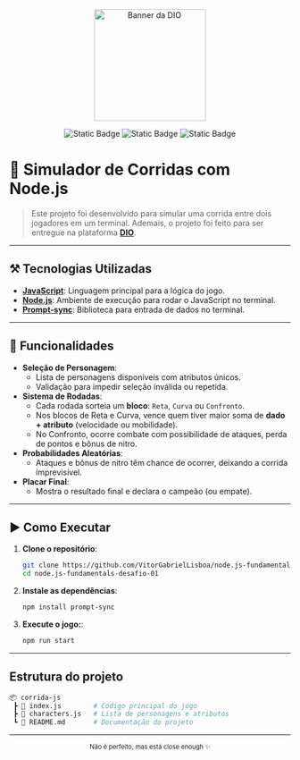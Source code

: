 <div align="center">
  <img src="https://images.crunchbase.com/image/upload/c_pad,h_256,w_256,f_auto,q_auto:eco,dpr_1/r0rx7o4jm6jy2uvzt7xk" alt="Banner da DIO" title="Banner da DIO" width="200">
</div>

<div align="center">

![Static Badge](https://img.shields.io/badge/JavaScript-yellow?style=flat&logo=javascript&logoColor=%23ffffff&labelColor=%23222222&color=%23F7DF1E) ![Static Badge](https://img.shields.io/badge/Node.js-green?style=flat&logo=node.js&logoColor=%23ffffff&labelColor=%23222222&color=%23339933) ![Static Badge](https://img.shields.io/badge/Prompt--Sync-orange?style=flat&logo=npm&logoColor=%23ffffff&labelColor=%23222222&color=%23FF7F11)

</div>

# 🏁 Simulador de Corridas com Node.js

> Este projeto foi desenvolvido para simular uma corrida entre dois jogadores em um terminal. Ademais, o projeto foi feito para ser entregue na plataforma **[DIO](https://web.dio.me/track/96301410-2dd7-4bb7-b992-85cb0bf5f1a2)**.

---

## ⚒️ Tecnologias Utilizadas

- **[JavaScript](https://developer.mozilla.org/pt-BR/docs/Web/JavaScript)**: Linguagem principal para a lógica do jogo.
- **[Node.js](https://nodejs.org/)**: Ambiente de execução para rodar o JavaScript no terminal.
- **[Prompt-sync](https://www.npmjs.com/package/prompt-sync)**: Biblioteca para entrada de dados no terminal.

---

## 📌 Funcionalidades

- **Seleção de Personagem**:
  - Lista de personagens disponíveis com atributos únicos.
  - Validação para impedir seleção inválida ou repetida.
- **Sistema de Rodadas**:
  - Cada rodada sorteia um **bloco**: `Reta`, `Curva` ou `Confronto`.
  - Nos blocos de Reta e Curva, vence quem tiver maior soma de **dado + atributo** (velocidade ou mobilidade).
  - No Confronto, ocorre combate com possibilidade de ataques, perda de pontos e bônus de nitro.
- **Probabilidades Aleatórias**:
  - Ataques e bônus de nitro têm chance de ocorrer, deixando a corrida imprevisível.
- **Placar Final**:
  - Mostra o resultado final e declara o campeão (ou empate).

---

## ▶️ Como Executar

1. **Clone o repositório**:
   ```bash
   git clone https://github.com/VitorGabrielLisboa/node.js-fundamentals-desafio-01.git
   cd node.js-fundamentals-desafio-01
   ```
2. **Instale as dependências**:
   ```bash
   npm install prompt-sync
   ```
3. **Execute o jogo:**:
   ```bash
   npm run start
   ```

---

## Estrutura do projeto

```bash
📦 corrida-js
 ┣ 📜 index.js        # Código principal do jogo
 ┣ 📜 characters.js   # Lista de personagens e atributos
 ┗ 📜 README.md       # Documentação do projeto
```

---

<div align="center" style="font-size: 0.8em;">
  Não é perfeito, mas está close enough ✨
</div>
